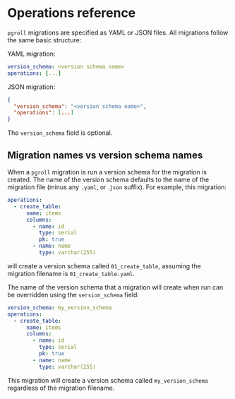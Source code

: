 # Operations reference

`pgroll` migrations are specified as YAML or JSON files. All migrations follow the same basic structure:

YAML migration:

```yaml
version_schema: <version schema name>
operations: [...]
```

JSON migration:

```json
{
  "version_schema": "<version schema name>",
  "operations": [...]
}
```

The `version_schema` field is optional.

## Migration names vs version schema names

When a `pgroll` migration is run a version schema for the migration is created. The name of the version schema defaults to the name of the migration file (minus any `.yaml`, or .`json` suffix). For example, this migration:

```yaml
operations:
  - create_table:
      name: items
      columns:
        - name: id
          type: serial
          pk: true
        - name: name
          type: varchar(255)
```

will create a version schema called `01_create_table`, assuming the migration filename is `01_create_table.yaml`.

The name of the version schema that a migration will create when run can be overridden using the `version_schema` field:

```yaml
version_schema: my_version_schema
operations:
  - create_table:
      name: items
      columns:
        - name: id
          type: serial
          pk: true
        - name: name
          type: varchar(255)
```

This migration will create a version schema called `my_version_schema` regardless of the migration filename.

